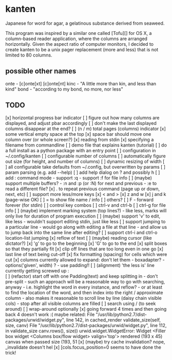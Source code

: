 kanten
======
Japanese for word for agar, a gelatinous substance derived from seaweed.

This program was inspired by a similar one called [Tofu][] for OS X, a
column-based reader application, where the columns are arranged horizontally.
Given the aspect ratio of computer monitors, I decided to create kanten to be a
unix pager replacement (more and less) that is not limited to 80 columns.

possible other names
--------------------
onte - [c]onte[xt] [c]onte[nt]
kinc - "A little more than kin, and less than kind"
bond - "according to my bond, no more, nor less"

TODO
----
[x] horizontal progress bar indicator
[ ] figure out how many columns are displayed, and adjust pbar accordingly
[ ] don't make the last displayed columns disappear at the end?
[ ] (n / m) total pages (columns) indicator
[x] some vertical empty space at the top
[x] space bar should move one column over (or whole screen?)
[x] reading from stdin
[x] specifying a filename from commandline
[ ] demo file that explains kanten (tutorial)
[ ] do a full install as a python package with an entry point
[ ] configuration in ~/.config/kanten
[ ] configurable number of columns
[ ] automatically figure out size (for height, and number of columns)
[ ] dynamic resizing of width
[ ] all configurable take defaults from ~/.config, but overwritten by params
[ ] param parsing (e.g. add --help)
[ ] add help dialog on ? and possibly h
[ ] add : command mode
    - support :q
    - support :f for file info
[ ] (maybe) support multiple buffers?
    - :n and :p (or :N) for next and previous
    - :e to read a different file?
[x] . to repeat previous command (page up or down, next, etc)
[ ] support more less/more keys 
    [x] < and >
    [x] z and w
    [x] j and k (page-wise OK)
    [ ] = to show file name / info
    [ ] others?
    [ ] F - forward forever (for stdin)
[ ] control key combos
    [ ] ctrl-v and ctrl-b
    [ ] ctrl-g for file info
[ ] (maybe) implement marking system (top lines?)
    - like less, marks will only live for duration of program execution
[ ] (maybe) support 'v' to edit, like less
    - wouldn't support editing stdin, just like less
[ ] support jumping to a particular line
    - would go along with editing a file at that line
    - and allow us to jump back into the same line after editing?
[ ] support ctrl-i and ctrl-o location-list jumping
[x] reflow of text
[ ] (maybe) reading cursor (like dictator?)
[x] 'g' to go to the beginning 
[x] 'G' to go to the end
[x] split boxes so that they partially fit
[x] clip off lines that are too long even in one go
[x] last line of text being cut-off
[x] fix formatting (spacing) for cells which were cut
[x] columns currently allowed to expand: don't let them 
    - boxadapter?
    - options('given', width) ?
    - use padding!!
[ ] (alignment) 'the less is' line currently getting screwed up :\
[ ] (refactor) start off with one Padding(text) and keep splitting in
    - don't pre-split
    - such an approach will be a reasonable way to go with searching, anyway
        - i.e. highlight the word in every instance, and reflow?
        - or at least to find the location of the word, and then index into the
          right / approximate column
    - also makes it reasonable to scroll line by line (daisy chain visible cols)
    - stop after all visible columns are filled
[ ] search using / (to seek around)
[ ] wrap-around optionally
[x] going forward 4 times and then going back 4 doesn't work :(
    maybe related:
        File "/usr/lib/python2.7/dist-packages/urwid/widget.py", line 142, in cached_render validate_size(self, size, canv)
        File "/usr/lib/python2.7/dist-packages/urwid/widget.py", line 112, in validate_size canv.rows(), size))
        urwid.widget.WidgetError: Widget <Filler box widget <Columns box/flow widget> valign='top'> rendered (193 x 45) canvas when passed size (193, 51
    [x] (maybe) try cache invalidation? nope, _invalidate doesn't hel
    [x] [cols.focus_position=0 seems to have done the trick!
